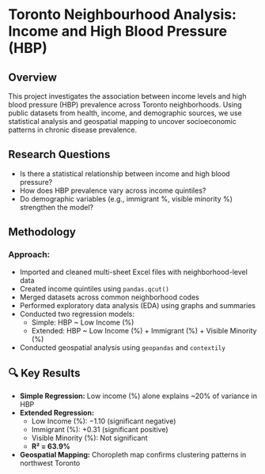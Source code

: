# Toronto Neighbourhood Analysis: Income and High Blood Pressure (HBP)

## Overview
This project investigates the association between income levels and high blood pressure (HBP) prevalence across Toronto neighborhoods. Using public datasets from health, income, and demographic sources, we use statistical analysis and geospatial mapping to uncover socioeconomic patterns in chronic disease prevalence.


## Research Questions

- Is there a statistical relationship between income and high blood pressure?
- How does HBP prevalence vary across income quintiles?
- Do demographic variables (e.g., immigrant %, visible minority %) strengthen the model?
  

## Methodology

### Approach:
- Imported and cleaned multi-sheet Excel files with neighborhood-level data
- Created income quintiles using `pandas.qcut()`
- Merged datasets across common neighborhood codes
- Performed exploratory data analysis (EDA) using graphs and summaries
- Conducted two regression models:
  - Simple: HBP ~ Low Income (%)
  - Extended: HBP ~ Low Income (%) + Immigrant (%) + Visible Minority (%)
- Conducted geospatial analysis using `geopandas` and `contextily`


## 🔍 Key Results

- **Simple Regression:** Low income (%) alone explains ~20% of variance in HBP
- **Extended Regression:**
  - Low Income (%): −1.10 (significant negative)
  - Immigrant (%): +0.31 (significant positive)
  - Visible Minority (%): Not significant
  - **R² = 63.9%**
- **Geospatial Mapping:** Choropleth map confirms clustering patterns in northwest Toronto
